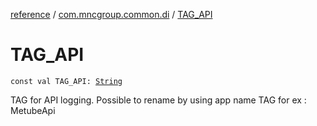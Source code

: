 [reference](../index.md) / [com.mncgroup.common.di](index.md) / [TAG_API](./-t-a-g_-a-p-i.md)

# TAG_API

`const val TAG_API: `[`String`](https://kotlinlang.org/api/latest/jvm/stdlib/kotlin/-string/index.html)

TAG for API logging. Possible to rename by using app name TAG for ex : MetubeApi

